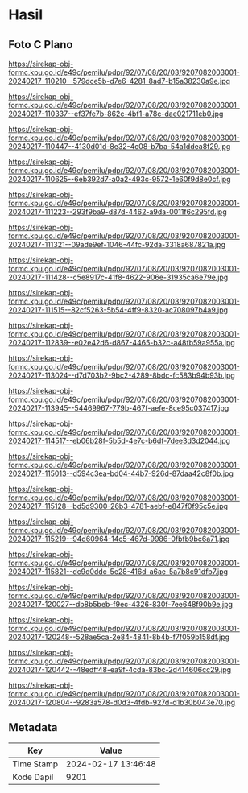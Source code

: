 # Hasil

## Foto C Plano

https://sirekap-obj-formc.kpu.go.id/e49c/pemilu/pdpr/92/07/08/20/03/9207082003001-20240217-110210--579dce5b-d7e6-4281-8ad7-b15a38230a9e.jpg

https://sirekap-obj-formc.kpu.go.id/e49c/pemilu/pdpr/92/07/08/20/03/9207082003001-20240217-110337--ef37fe7b-862c-4bf1-a78c-dae021711eb0.jpg

https://sirekap-obj-formc.kpu.go.id/e49c/pemilu/pdpr/92/07/08/20/03/9207082003001-20240217-110447--4130d01d-8e32-4c08-b7ba-54a1ddea8f29.jpg

https://sirekap-obj-formc.kpu.go.id/e49c/pemilu/pdpr/92/07/08/20/03/9207082003001-20240217-110625--6eb392d7-a0a2-493c-9572-1e60f9d8e0cf.jpg

https://sirekap-obj-formc.kpu.go.id/e49c/pemilu/pdpr/92/07/08/20/03/9207082003001-20240217-111223--293f9ba9-d87d-4462-a9da-0011f6c295fd.jpg

https://sirekap-obj-formc.kpu.go.id/e49c/pemilu/pdpr/92/07/08/20/03/9207082003001-20240217-111321--09ade9ef-1046-44fc-92da-3318a687821a.jpg

https://sirekap-obj-formc.kpu.go.id/e49c/pemilu/pdpr/92/07/08/20/03/9207082003001-20240217-111428--c5e8917c-41f8-4622-906e-31935ca6e79e.jpg

https://sirekap-obj-formc.kpu.go.id/e49c/pemilu/pdpr/92/07/08/20/03/9207082003001-20240217-111515--82cf5263-5b54-4ff9-8320-ac708097b4a9.jpg

https://sirekap-obj-formc.kpu.go.id/e49c/pemilu/pdpr/92/07/08/20/03/9207082003001-20240217-112839--e02e42d6-d867-4465-b32c-a48fb59a955a.jpg

https://sirekap-obj-formc.kpu.go.id/e49c/pemilu/pdpr/92/07/08/20/03/9207082003001-20240217-113024--d7d703b2-9bc2-4289-8bdc-fc583b94b93b.jpg

https://sirekap-obj-formc.kpu.go.id/e49c/pemilu/pdpr/92/07/08/20/03/9207082003001-20240217-113945--54469967-779b-467f-aefe-8ce95c037417.jpg

https://sirekap-obj-formc.kpu.go.id/e49c/pemilu/pdpr/92/07/08/20/03/9207082003001-20240217-114517--eb06b28f-5b5d-4e7c-b6df-7dee3d3d2044.jpg

https://sirekap-obj-formc.kpu.go.id/e49c/pemilu/pdpr/92/07/08/20/03/9207082003001-20240217-115013--d594c3ea-bd04-44b7-926d-87daa42c8f0b.jpg

https://sirekap-obj-formc.kpu.go.id/e49c/pemilu/pdpr/92/07/08/20/03/9207082003001-20240217-115128--bd5d9300-26b3-4781-aebf-e847f0f95c5e.jpg

https://sirekap-obj-formc.kpu.go.id/e49c/pemilu/pdpr/92/07/08/20/03/9207082003001-20240217-115219--94d60964-14c5-467d-9986-0fbfb9bc6a71.jpg

https://sirekap-obj-formc.kpu.go.id/e49c/pemilu/pdpr/92/07/08/20/03/9207082003001-20240217-115821--dc9d0ddc-5e28-416d-a6ae-5a7b8c91dfb7.jpg

https://sirekap-obj-formc.kpu.go.id/e49c/pemilu/pdpr/92/07/08/20/03/9207082003001-20240217-120027--db8b5beb-f9ec-4326-830f-7ee648f90b9e.jpg

https://sirekap-obj-formc.kpu.go.id/e49c/pemilu/pdpr/92/07/08/20/03/9207082003001-20240217-120248--528ae5ca-2e84-4841-8b4b-f7f059b158df.jpg

https://sirekap-obj-formc.kpu.go.id/e49c/pemilu/pdpr/92/07/08/20/03/9207082003001-20240217-120442--48edff48-ea9f-4cda-83bc-2d414606cc29.jpg

https://sirekap-obj-formc.kpu.go.id/e49c/pemilu/pdpr/92/07/08/20/03/9207082003001-20240217-120804--9283a578-d0d3-4fdb-927d-d1b30b043e70.jpg


## Metadata

| Key        | Value               |
| ---------- | ------------------- |
| Time Stamp | 2024-02-17 13:46:48 |
| Kode Dapil | 9201                |



